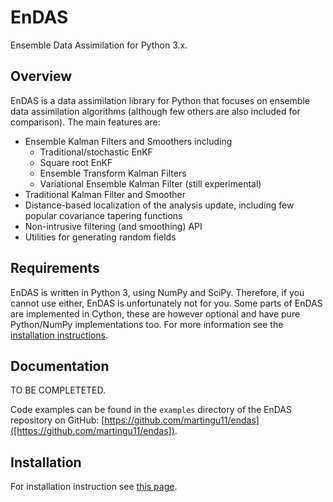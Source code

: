# EnDAS

Ensemble Data Assimilation for Python 3.x.

## Overview

EnDAS is a data assimilation library for Python that focuses on ensemble data assimilation algorithms 
(although few others are also included for comparison). The main features are:

-  Ensemble Kalman Filters and Smoothers including
   - Traditional/stochastic EnKF
   - Square root EnKF
   - Ensemble Transform Kalman Filters
   - Variational Ensemble Kalman Filter (still experimental)  
-  Traditional Kalman Filter and Smoother
-  Distance-based localization of the analysis update, including few popular covariance tapering functions
-  Non-intrusive filtering (and smoothing) API
-  Utilities for generating random fields

## Requirements

EnDAS is written in Python 3, using NumPy and SciPy. Therefore, if you cannot use either, EnDAS is unfortunately
not for you. Some parts of EnDAS are implemented in Cython, these are however optional and have pure Python/NumPy
implementations too. For more information see the [installation instructions](INSTALL.md).  


## Documentation

TO BE COMPLETETED. 

Code examples can be found in the `examples` directory of the EnDAS repository on GitHub:
[https://github.com/martingu11/endas]([https://github.com/martingu11/endas]).

## Installation

For installation instruction see [this page](INSTALL.md).
